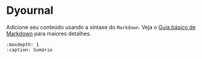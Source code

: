 # Dyournal

Adicione seu conteúdo usando a síntaxe do `Markdown`. Veja o [Guia básico de Markdown](https://docs.pipz.com/central-de-ajuda/learning-center/guia-basico-de-markdown) para maiores detalhes.

```{toctree}
:maxdepth: 1
:caption: Sumário


```

